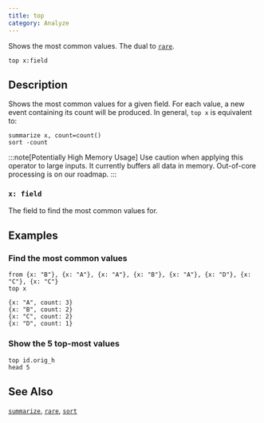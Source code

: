 ```yaml
---
title: top
category: Analyze
---
```


Shows the most common values. The dual to [`rare`](/reference/operators/rare).

```tql
top x:field
```

## Description

Shows the most common values for a given field. For each value, a new event
containing its count will be produced. In general, `top x` is equivalent to:

```tql
summarize x, count=count()
sort -count
```

:::note[Potentially High Memory Usage]
Use caution when applying this operator to large inputs. It currently buffers
all data in memory. Out-of-core processing is on our roadmap.
:::

### `x: field`

The field to find the most common values for.

## Examples

### Find the most common values

```tql
from {x: "B"}, {x: "A"}, {x: "A"}, {x: "B"}, {x: "A"}, {x: "D"}, {x: "C"}, {x: "C"}
top x
```

```tql
{x: "A", count: 3}
{x: "B", count: 2}
{x: "C", count: 2}
{x: "D", count: 1}
```

### Show the 5 top-most values

```tql
top id.orig_h
head 5
```

## See Also

[`summarize`](/reference/operators/summarize),
[`rare`](/reference/operators/rare),
[`sort`](/reference/operators/sort)
